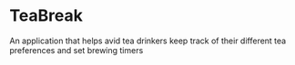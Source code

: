 TeaBreak
==================================

An application that helps avid tea drinkers keep track of their different tea preferences and set brewing timers